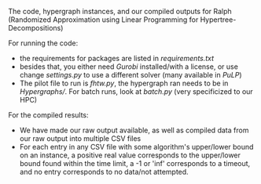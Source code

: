 The code, hypergraph instances, and our compiled outputs for Ralph (Randomized Approximation using Linear Programming for Hypertree-Decompositions)

For running the code:
- the requirements for packages are listed in _requirements.txt_
- besides that, you either need _Gurobi_ installed/with a license, or use change _settings.py_ to use a different solver (many available in _PuLP_)
- The pilot file to run is _fhtw.py_, the hypergraph ran needs to be in _Hypergraphs/_. For batch runs, look at _batch.py_ (very specificized to our HPC)


For the compiled results:
- We have made our raw output available, as well as compiled data from our raw output into multiple CSV files
- For each entry in any CSV file with some algorithm's upper/lower bound on an instance, a positive real value corresponds to the upper/lower bound found within the time limit, a -1 or 'inf' corresponds to a timeout, and no entry corresponds to no data/not attempted.
